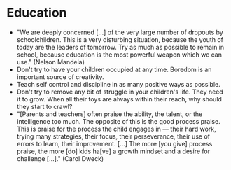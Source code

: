 # Education

 * "We are deeply concerned [...] of the very large number of dropouts by schoolchildren. This is a very disturbing situation, because the youth of today are the leaders of tomorrow. Try as much as possible to remain in school, because education is the most powerful weapon which we can use." (Nelson Mandela)
 * Don't try to have your children occupied at any time. Boredom is an important source of creativity.
 * Teach self control and discipline in as many positive ways as possible.
 * Don't try to remove any bit of struggle in your children's life. They need it to grow. When all their toys are always within their reach, why should they start to crawl?
 * "[Parents and teachers] often praise the ability, the talent, or the intelligence too much. The opposite of this is the good process praise. This is praise for the process the child engages in — their hard work, trying many strategies, their focus, their perseverance, their use of errors to learn, their improvement. [...] The more [you give] process praise, the more [do] kids ha[ve] a growth mindset and a desire for challenge [...]." (Carol Dweck)
